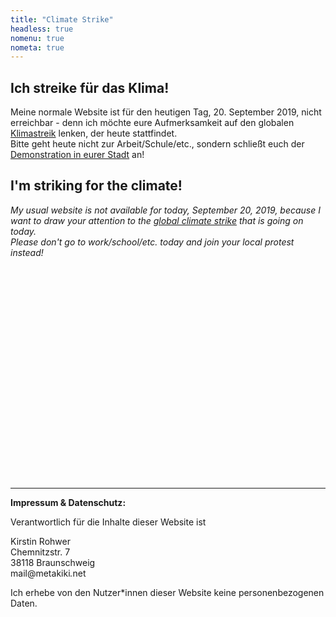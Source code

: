 ```yaml
---
title: "Climate Strike"
headless: true
nomenu: true
nometa: true
---
```

## Ich streike für das Klima!

Meine normale Website ist für den heutigen Tag, 20. September 2019, nicht erreichbar - denn ich möchte eure Aufmerksamkeit auf den globalen [Klimastreik](https://www.klima-streik.org/) lenken, der heute stattfindet.  
Bitte geht heute nicht zur Arbeit/Schule/etc., sondern schließt euch der [Demonstration in eurer Stadt](https://www.klima-streik.org/demos) an!


## I'm striking for the climate!

*My usual website is not available for today, September 20, 2019, because I want to draw your attention to the [global climate strike](https://globalclimatestrike.net/) that is going on today.*  
*Please don't go to work/school/etc. today and join your local protest instead!*

<br>
<br>
<br>
<br>
<br>
<br>
<br>
<br>
<br>
<br>
<br>
<br>
<br>
<br>
<br>
<br>
<br>
<br>
<br>
<br>

<hr>

**Impressum & Datenschutz:**

Verantwortlich für die Inhalte dieser Website ist  

Kirstin Rohwer  
Chemnitzstr. 7  
38118 Braunschweig  
<span>m<span title="ihate@spam.com</span>">a</span>il</span>&#64;metakiki<i title="</i>mailto:">.</i>net  

Ich erhebe von den Nutzer*innen dieser Website keine personenbezogenen Daten.
